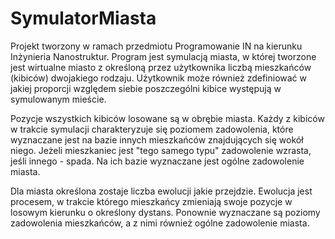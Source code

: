 # SymulatorMiasta
Projekt tworzony w ramach przedmiotu Programowanie IN na kierunku Inżynieria Nanostruktur.
Program jest symulacją miasta, w której tworzone jest wirtualne miasto z określoną przez użytkownika liczbą mieszkańców 
(kibiców) dwojakiego rodzaju. Użytkownik może również zdefiniować w jakiej proporcji względem siebie poszczególni kibice występują w symulowanym mieście.

Pozycje wszystkich kibiców losowane są w obrębie miasta. Każdy z kibiców w trakcie symulacji charakteryzuje się poziomem zadowolenia,
które wyznaczane jest na bazie innych mieszkańców znajdujących się wokół niego. Jeżeli mieszkaniec jest "tego samego typu" zadowolenie wzrasta,
jeśli innego - spada. Na ich bazie wyznaczane jest ogólne zadowolenie miasta.

Dla miasta określona zostaje liczba ewolucji jakie przejdzie. Ewolucja jest procesem, w trakcie którego mieszkańcy zmieniają swoje pozycje w losowym kierunku
o określony dystans. Ponownie wyznaczane są poziomy zadowolenia mieszkańców, a z nimi również ogólne zadowolenie miasta.
